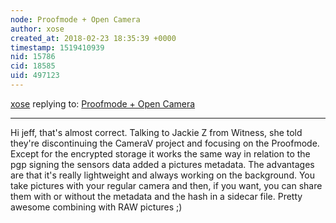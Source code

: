 ```yaml
---
node: Proofmode + Open Camera
author: xose
created_at: 2018-02-23 18:35:39 +0000
timestamp: 1519410939
nid: 15786
cid: 18585
uid: 497123
---
```




[xose](../profile/xose) replying to: [Proofmode + Open Camera](../notes/imvec/02-20-2018/proofmode-open-camera)

----
Hi jeff, that's almost correct. Talking to Jackie Z from Witness, she told they're discontinuing the CameraV project and focusing on the Proofmode. Except for the encrypted storage it works the same way in relation to the pgp signing the sensors data added a pictures metadata. The advantages are that it's really lightweight and always working on the background. You take pictures with your regular camera and then, if you want, you can share them with or without the metadata and the hash in a sidecar file. Pretty awesome combining with RAW pictures ;)